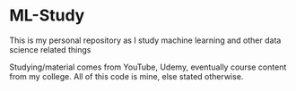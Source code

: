 # ML-Study
This is my personal repository as I study machine learning and other data science related things

Studying/material comes from YouTube, Udemy, eventually course content from my college.
All of this code is mine, else stated otherwise.
